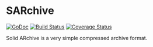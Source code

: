 SARchive
========

[![GoDoc](https://godoc.org/github.com/riannucci/sarchive?status.svg)](https://godoc.org/github.com/riannucci/sarchive)
[![Build Status](https://travis-ci.org/riannucci/sarchive.svg?branch=master)](https://travis-ci.org/riannucci/sarchive)
[![Coverage Status](https://coveralls.io/repos/riannucci/sarchive/badge.svg?branch=master&service=github)](https://coveralls.io/github/riannucci/sarchive?branch=master)

Solid ARchive is a very simple compressed archive format.
